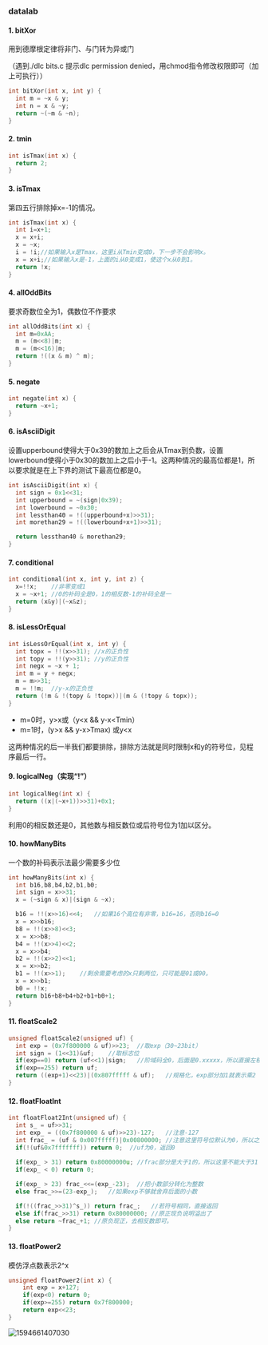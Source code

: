 ### datalab

#### 1. bitXor

用到德摩根定律将非门、与门转为异或门

（遇到./dlc bits.c 提示dlc permission denied，用chmod指令修改权限即可（加上可执行））

```c
int bitXor(int x, int y) {
  int m = ~x & y;
  int n = x & ~y;
  return ~(~m & ~n);
}
```

#### 2. tmin

```c
int isTmax(int x) {
  return 2;
}
```

#### 3. isTmax

第四五行排除掉x=-1的情况。

```c
int isTmax(int x) {
  int i=x+1;
  x = x+i;
  x = ~x;
  i = !i;//如果输入x是Tmax，这里i从Tmin变成0，下一步不会影响x。
  x = x+i;//如果输入x是-1，上面的i从0变成1，使这个x从0到1。
  return !x;
}
```

#### 4. allOddBits

要求奇数位全为1，偶数位不作要求

``` c
int allOddBits(int x) {
  int m=0xAA;
  m = (m<<8)|m;
  m = (m<<16)|m;
  return !((x & m) ^ m);
}
```

#### 5. negate

```c
int negate(int x) {
  return ~x+1;
}
```

#### 6. isAsciiDigit

设置upperbound使得大于0x39的数加上之后会从Tmax到负数，设置lowerbound使得小于0x30的数加上之后小于-1。这两种情况的最高位都是1，所以要求就是在上下界的测试下最高位都是0。

```c
int isAsciiDigit(int x) {
  int sign = 0x1<<31;
  int upperbound = ~(sign|0x39);
  int lowerbound = ~0x30;
  int lessthan40 = !((upperbound+x)>>31);
  int morethan29 = !((lowerbound+x+1)>>31);

  return lessthan40 & morethan29;
}
```

#### 7. conditional

```c
int conditional(int x, int y, int z) {
  x=!!x;	//非零变成1
  x = ~x+1;	//0的补码全是0，1的相反数-1的补码全是一
  return (x&y)|(~x&z);
}
```

#### 8. isLessOrEqual

```c
int isLessOrEqual(int x, int y) {
  int topx = !!(x>>31);	//x的正负性
  int topy = !!(y>>31);	//y的正负性
  int negx = ~x + 1;
  int m = y + negx;
  m = m>>31;
  m = !!m;	//y-x的正负性
  return (!m & !(topy & !topx))|(m & (!topy & topx));
}
```

- m=0时，y>x或（y<x && y-x<Tmin）
- m=1时，(y>x && y-x>Tmax) 或y<x

这两种情况的后一半我们都要排除，排除方法就是同时限制x和y的符号位，见程序最后一行。

#### 9. logicalNeg（实现“!”）

``` c
int logicalNeg(int x) {
  return ((x|(~x+1))>>31)+0x1;
}
```

利用0的相反数还是0，其他数与相反数位或后符号位为1加以区分。

#### 10. howManyBits

一个数的补码表示法最少需要多少位

```c
int howManyBits(int x) {
  int b16,b8,b4,b2,b1,b0;
  int sign = x>>31;
  x = (~sign & x)|(sign & ~x);

  b16 = !!(x>>16)<<4;	//如果16个高位有非零，b16=16，否则b16=0
  x = x>>b16;
  b8 = !!(x>>8)<<3;
  x = x>>b8;
  b4 = !!(x>>4)<<2;
  x = x>>b4;
  b2 = !!(x>>2)<<1;
  x = x>>b2;
  b1 = !!(x>>1);	//剩余需要考虑的x只剩两位，只可能是01或00。
  x = x>>b1;
  b0 = !!x;	
  return b16+b8+b4+b2+b1+b0+1;
}
```

#### 11. floatScale2

```c
unsigned floatScale2(unsigned uf) {
  int exp = (0x7f800000 & uf)>>23;	//取exp（30~23bit）
  int sign = (1<<31)&uf;	//取标志位
  if(exp==0) return (uf<<1)|sign;	//阶域码全0，后面是0.xxxxx，所以直接左移
  if(exp==255) return uf;
  return ((exp+1)<<23)|(0x807fffff & uf);	//规格化，exp部分加1就表示乘2
}
```

#### 12. floatFloatInt

```c
int floatFloat2Int(unsigned uf) {
  int s_ = uf>>31;
  int exp_ = ((0x7f800000 & uf)>>23)-127;	//注意-127
  int frac_ = (uf & 0x007fffff)|0x00800000;	//注意这里符号位默认为0，所以之后要判断
  if(!(uf&0x7fffffff)) return 0;  //uf为0，返回0
  
  if(exp_ > 31) return 0x80000000u;	//frac部分是大于1的，所以这里不能大于31
  if(exp_ < 0) return 0;

  if(exp_ > 23) frac_<<=(exp_-23);	//把小数部分转化为整数
  else frac_>>=(23-exp_);	//如果exp不够就舍弃后面的小数

  if(!((frac_>>31)^s_)) return frac_;	//若符号相同，直接返回
  else if(frac_>>31) return 0x80000000;	//原正现负说明溢出了
  else return ~frac_+1;	//原负现正，去相反数即可。
}
```

#### 13. floatPower2

模仿浮点数表示2^x

```c
unsigned floatPower2(int x) {
    int exp = x+127;
    if(exp<0) return 0;
    if(exp>=255) return 0x7f800000;
    return exp<<23;
}
```

![1594661407030](C:\Users\Administrator\AppData\Roaming\Typora\typora-user-images\1594661407030.png)